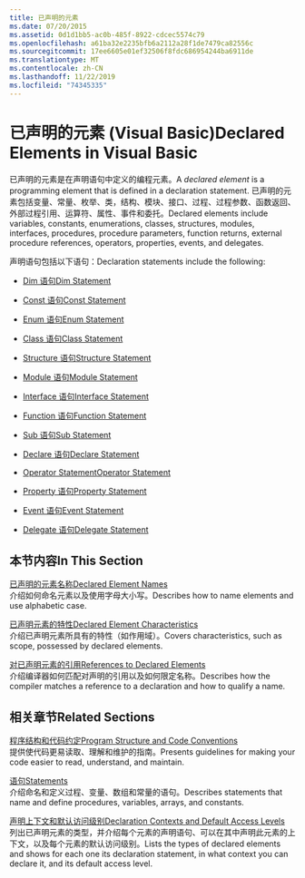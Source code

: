 ```yaml
---
title: 已声明的元素
ms.date: 07/20/2015
ms.assetid: 0d1d1bb5-ac0b-485f-8922-cdcec5574c79
ms.openlocfilehash: a61ba32e2235bfb6a2112a28f1de7479ca82556c
ms.sourcegitcommit: 17ee6605e01ef32506f8fdc686954244ba6911de
ms.translationtype: MT
ms.contentlocale: zh-CN
ms.lasthandoff: 11/22/2019
ms.locfileid: "74345335"
---
```

# <a name="declared-elements-in-visual-basic"></a><span data-ttu-id="d2159-102">已声明的元素 (Visual Basic)</span><span class="sxs-lookup"><span data-stu-id="d2159-102">Declared Elements in Visual Basic</span></span>
<span data-ttu-id="d2159-103">已声明的元素是在声明语句中定义的编程元素。</span><span class="sxs-lookup"><span data-stu-id="d2159-103">A *declared element* is a programming element that is defined in a declaration statement.</span></span> <span data-ttu-id="d2159-104">已声明的元素包括变量、常量、枚举、类，结构、模块、接口、过程、过程参数、函数返回、外部过程引用、运算符、属性、事件和委托。</span><span class="sxs-lookup"><span data-stu-id="d2159-104">Declared elements include variables, constants, enumerations, classes, structures, modules, interfaces, procedures, procedure parameters, function returns, external procedure references, operators, properties, events, and delegates.</span></span>  
  
 <span data-ttu-id="d2159-105">声明语句包括以下语句：</span><span class="sxs-lookup"><span data-stu-id="d2159-105">Declaration statements include the following:</span></span>  
  
- [<span data-ttu-id="d2159-106">Dim 语句</span><span class="sxs-lookup"><span data-stu-id="d2159-106">Dim Statement</span></span>](../../../../visual-basic/language-reference/statements/dim-statement.md)  
  
- [<span data-ttu-id="d2159-107">Const 语句</span><span class="sxs-lookup"><span data-stu-id="d2159-107">Const Statement</span></span>](../../../../visual-basic/language-reference/statements/const-statement.md)  
  
- [<span data-ttu-id="d2159-108">Enum 语句</span><span class="sxs-lookup"><span data-stu-id="d2159-108">Enum Statement</span></span>](../../../../visual-basic/language-reference/statements/enum-statement.md)  
  
- [<span data-ttu-id="d2159-109">Class 语句</span><span class="sxs-lookup"><span data-stu-id="d2159-109">Class Statement</span></span>](../../../../visual-basic/language-reference/statements/class-statement.md)  
  
- [<span data-ttu-id="d2159-110">Structure 语句</span><span class="sxs-lookup"><span data-stu-id="d2159-110">Structure Statement</span></span>](../../../../visual-basic/language-reference/statements/structure-statement.md)  
  
- [<span data-ttu-id="d2159-111">Module 语句</span><span class="sxs-lookup"><span data-stu-id="d2159-111">Module Statement</span></span>](../../../../visual-basic/language-reference/statements/module-statement.md)  
  
- [<span data-ttu-id="d2159-112">Interface 语句</span><span class="sxs-lookup"><span data-stu-id="d2159-112">Interface Statement</span></span>](../../../../visual-basic/language-reference/statements/interface-statement.md)  
  
- [<span data-ttu-id="d2159-113">Function 语句</span><span class="sxs-lookup"><span data-stu-id="d2159-113">Function Statement</span></span>](../../../../visual-basic/language-reference/statements/function-statement.md)  
  
- [<span data-ttu-id="d2159-114">Sub 语句</span><span class="sxs-lookup"><span data-stu-id="d2159-114">Sub Statement</span></span>](../../../../visual-basic/language-reference/statements/sub-statement.md)  
  
- [<span data-ttu-id="d2159-115">Declare 语句</span><span class="sxs-lookup"><span data-stu-id="d2159-115">Declare Statement</span></span>](../../../../visual-basic/language-reference/statements/declare-statement.md)  
  
- [<span data-ttu-id="d2159-116">Operator Statement</span><span class="sxs-lookup"><span data-stu-id="d2159-116">Operator Statement</span></span>](../../../../visual-basic/language-reference/statements/operator-statement.md)  
  
- [<span data-ttu-id="d2159-117">Property 语句</span><span class="sxs-lookup"><span data-stu-id="d2159-117">Property Statement</span></span>](../../../../visual-basic/language-reference/statements/property-statement.md)  
  
- [<span data-ttu-id="d2159-118">Event 语句</span><span class="sxs-lookup"><span data-stu-id="d2159-118">Event Statement</span></span>](../../../../visual-basic/language-reference/statements/event-statement.md)  
  
- [<span data-ttu-id="d2159-119">Delegate 语句</span><span class="sxs-lookup"><span data-stu-id="d2159-119">Delegate Statement</span></span>](../../../../visual-basic/language-reference/statements/delegate-statement.md)  
  
## <a name="in-this-section"></a><span data-ttu-id="d2159-120">本节内容</span><span class="sxs-lookup"><span data-stu-id="d2159-120">In This Section</span></span>  
 [<span data-ttu-id="d2159-121">已声明的元素名称</span><span class="sxs-lookup"><span data-stu-id="d2159-121">Declared Element Names</span></span>](../../../../visual-basic/programming-guide/language-features/declared-elements/declared-element-names.md)  
 <span data-ttu-id="d2159-122">介绍如何命名元素以及使用字母大小写。</span><span class="sxs-lookup"><span data-stu-id="d2159-122">Describes how to name elements and use alphabetic case.</span></span>  
  
 [<span data-ttu-id="d2159-123">已声明元素的特性</span><span class="sxs-lookup"><span data-stu-id="d2159-123">Declared Element Characteristics</span></span>](../../../../visual-basic/programming-guide/language-features/declared-elements/declared-element-characteristics.md)  
 <span data-ttu-id="d2159-124">介绍已声明元素所具有的特性（如作用域）。</span><span class="sxs-lookup"><span data-stu-id="d2159-124">Covers characteristics, such as scope, possessed by declared elements.</span></span>  
  
 [<span data-ttu-id="d2159-125">对已声明元素的引用</span><span class="sxs-lookup"><span data-stu-id="d2159-125">References to Declared Elements</span></span>](../../../../visual-basic/programming-guide/language-features/declared-elements/references-to-declared-elements.md)  
 <span data-ttu-id="d2159-126">介绍编译器如何匹配对声明的引用以及如何限定名称。</span><span class="sxs-lookup"><span data-stu-id="d2159-126">Describes how the compiler matches a reference to a declaration and how to qualify a name.</span></span>  
  
## <a name="related-sections"></a><span data-ttu-id="d2159-127">相关章节</span><span class="sxs-lookup"><span data-stu-id="d2159-127">Related Sections</span></span>  
 [<span data-ttu-id="d2159-128">程序结构和代码约定</span><span class="sxs-lookup"><span data-stu-id="d2159-128">Program Structure and Code Conventions</span></span>](../../../../visual-basic/programming-guide/program-structure/program-structure-and-code-conventions.md)  
 <span data-ttu-id="d2159-129">提供使代码更易读取、理解和维护的指南。</span><span class="sxs-lookup"><span data-stu-id="d2159-129">Presents guidelines for making your code easier to read, understand, and maintain.</span></span>  
  
 [<span data-ttu-id="d2159-130">语句</span><span class="sxs-lookup"><span data-stu-id="d2159-130">Statements</span></span>](../../../../visual-basic/language-reference/statements/index.md)  
 <span data-ttu-id="d2159-131">介绍命名和定义过程、变量、数组和常量的语句。</span><span class="sxs-lookup"><span data-stu-id="d2159-131">Describes statements that name and define procedures, variables, arrays, and constants.</span></span>  
  
 [<span data-ttu-id="d2159-132">声明上下文和默认访问级别</span><span class="sxs-lookup"><span data-stu-id="d2159-132">Declaration Contexts and Default Access Levels</span></span>](../../../../visual-basic/language-reference/statements/declaration-contexts-and-default-access-levels.md)  
 <span data-ttu-id="d2159-133">列出已声明元素的类型，并介绍每个元素的声明语句、可以在其中声明此元素的上下文，以及每个元素的默认访问级别。</span><span class="sxs-lookup"><span data-stu-id="d2159-133">Lists the types of declared elements and shows for each one its declaration statement, in what context you can declare it, and its default access level.</span></span>
